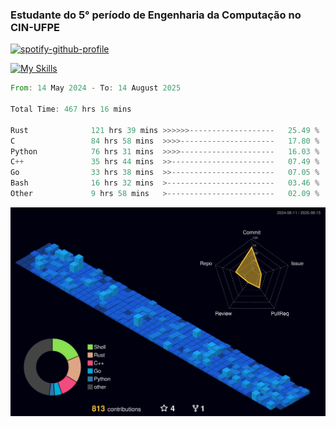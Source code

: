 
### Estudante do 5° período de Engenharia da Computação no CIN-UFPE

[![spotify-github-profile](https://spotify-github-profile.kittinanx.com/api/view?uid=21nggge2ld354asa4l3xoze2q&cover_image=true&theme=novatorem&show_offline=false&background_color=000000&interchange=true&bar_color=53b14f&bar_color_cover=true)](https://github.com/kittinan/spotify-github-profile)


[![My Skills](https://skillicons.dev/icons?i=c,cpp,rust,py,java,neovim&theme=dark)](https://skillicons.dev)

<!--START_SECTION:waka-->

```rust
From: 14 May 2024 - To: 14 August 2025

Total Time: 467 hrs 16 mins

Rust              121 hrs 39 mins >>>>>>-------------------   25.49 %
C                 84 hrs 58 mins  >>>>---------------------   17.80 %
Python            76 hrs 31 mins  >>>>---------------------   16.03 %
C++               35 hrs 44 mins  >>-----------------------   07.49 %
Go                33 hrs 38 mins  >>-----------------------   07.05 %
Bash              16 hrs 32 mins  >------------------------   03.46 %
Other             9 hrs 58 mins   >------------------------   02.09 %
```

<!--END_SECTION:waka-->

![](./profile-3d-contrib/profile-night-view.svg)
